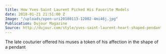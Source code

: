 ```yaml
---
title: How Yves Saint Laurent Picked His Favorite Models
date: 2018-01-21 21:51:00 Z
Image: "/uploads/open-uri20180113-12002-4mi46j.jpg"
Publication: Dujour Magazine
Source: http://dujour.com/style/yves-saint-laurent-heart-shaped-pendant/
---
```


The late couturier offered his muses a token of his affection in the shape of a pendant
